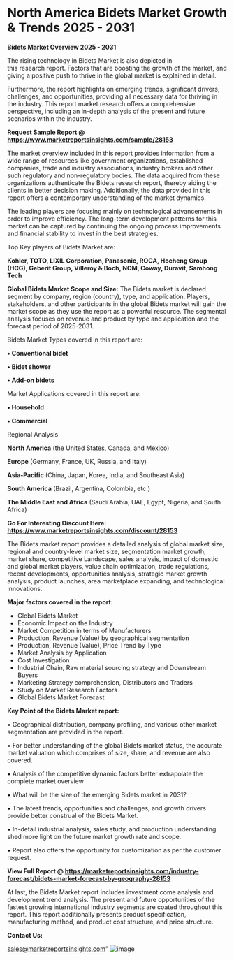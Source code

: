 # North America Bidets Market Growth & Trends 2025 - 2031

<Strong> Bidets Market Overview 2025 - 2031</strong>

The rising technology in Bidets Market is also depicted in this research report. Factors that are boosting the growth of the market, and giving a positive push to thrive in the global market is explained in detail.

Furthermore, the report highlights on emerging trends, significant drivers, challenges, and opportunities, providing all necessary data for thriving in the industry. This report market research offers a comprehensive perspective, including an in-depth analysis of the present and future scenarios within the industry.

<strong>Request Sample Report @ <a href=https://www.marketreportsinsights.com/sample/28153>https://www.marketreportsinsights.com/sample/28153</a></strong>

The market overview included in this report provides information from a wide range of resources like government organizations, established companies, trade and industry associations, industry brokers and other such regulatory and non-regulatory bodies. The data acquired from these organizations authenticate the Bidets research report, thereby aiding the clients in better decision making. Additionally, the data provided in this report offers a contemporary understanding of the market dynamics.

The leading players are focusing mainly on technological advancements in order to improve efficiency. The long-term development patterns for this market can be captured by continuing the ongoing process improvements and financial stability to invest in the best strategies.

Top Key players of Bidets Market are:

<strong>Kohler, TOTO, LIXIL Corporation, Panasonic, ROCA, Hocheng Group (HCG), Geberit Group, Villeroy & Boch, NCM, Coway, Duravit, Samhong Tech</strong>

<strong><b>Global Bidets Market Scope and Size:</b></strong>
The Bidets market is declared segment by company, region (country), type, and application. Players, stakeholders, and other participants in the global Bidets market will gain the market scope as they use the report as a powerful resource. The segmental analysis focuses on revenue and product by type and application and the forecast period of 2025-2031.

Bidets Market Types covered in this report are:

<strong>• Conventional bidet

• Bidet shower

• Add-on bidets</strong>

Market Applications covered in this report are:

<strong>• Household

• Commercial</strong> 

Regional Analysis

<strong>North America</strong> (the United States, Canada, and Mexico)

<strong>Europe</strong> (Germany, France, UK, Russia, and Italy)

<strong>Asia-Pacific</strong> (China, Japan, Korea, India, and Southeast Asia)

<strong>South America</strong> (Brazil, Argentina, Colombia, etc.)

<strong>The Middle East and Africa</strong> (Saudi Arabia, UAE, Egypt, Nigeria, and South Africa)

<strong>Go For Interesting Discount Here: <a href=https://www.marketreportsinsights.com/discount/28153>https://www.marketreportsinsights.com/discount/28153</a></strong>

The Bidets market report provides a detailed analysis of global market size, regional and country-level market size, segmentation market growth, market share, competitive Landscape, sales analysis, impact of domestic and global market players, value chain optimization, trade regulations, recent developments, opportunities analysis, strategic market growth analysis, product launches, area marketplace expanding, and technological innovations.

<strong><b>Major factors covered in the report:</b></strong>
<ul>
  <li>Global Bidets Market </li>
  <li>Economic Impact on the Industry</li>
  <li>Market Competition in terms of Manufacturers</li>
  <li>Production, Revenue (Value) by geographical segmentation</li>
  <li>Production, Revenue (Value), Price Trend by Type</li>
  <li>Market Analysis by Application</li>
  <li>Cost Investigation</li>
  <li>Industrial Chain, Raw material sourcing strategy and Downstream Buyers</li>
  <li>Marketing Strategy comprehension, Distributors and Traders</li>
  <li>Study on Market Research Factors</li>
  <li>Global Bidets Market Forecast</li>
</ul>

<strong><b>Key Point of the Bidets Market report:</b></strong>

• Geographical distribution, company profiling, and various other market segmentation are provided in the report.

• For better understanding of the global Bidets market status, the accurate market valuation which comprises of size, share, and revenue are also covered.

• Analysis of the competitive dynamic factors better extrapolate the complete market overview

• What will be the size of the emerging Bidets market in 2031?

• The latest trends, opportunities and challenges, and growth drivers provide better construal of the Bidets Market.

• In-detail industrial analysis, sales study, and production understanding shed more light on the future market growth rate and scope.

• Report also offers the opportunity for customization as per the customer request.

<strong><b>View Full Report @ <a href=https://marketreportsinsights.com/industry-forecast/bidets-market-forecast-by-geography-28153>https://marketreportsinsights.com/industry-forecast/bidets-market-forecast-by-geography-28153</a></b></strong>


At last, the Bidets Market report includes investment come analysis and development trend analysis. The present and future opportunities of the fastest growing international industry segments are coated throughout this report. This report additionally presents product specification, manufacturing method, and product cost structure, and price structure.

<strong>Contact Us:</strong>

sales@marketreportsinsights.com"
![image](https://github.com/user-attachments/assets/154dba12-5b20-4672-ad3d-2908c000f776)
